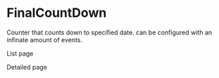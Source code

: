 # FinalCountDown

Counter that counts down to specified date. can be configured with an infinate amount of events.

List page

Detailed page
